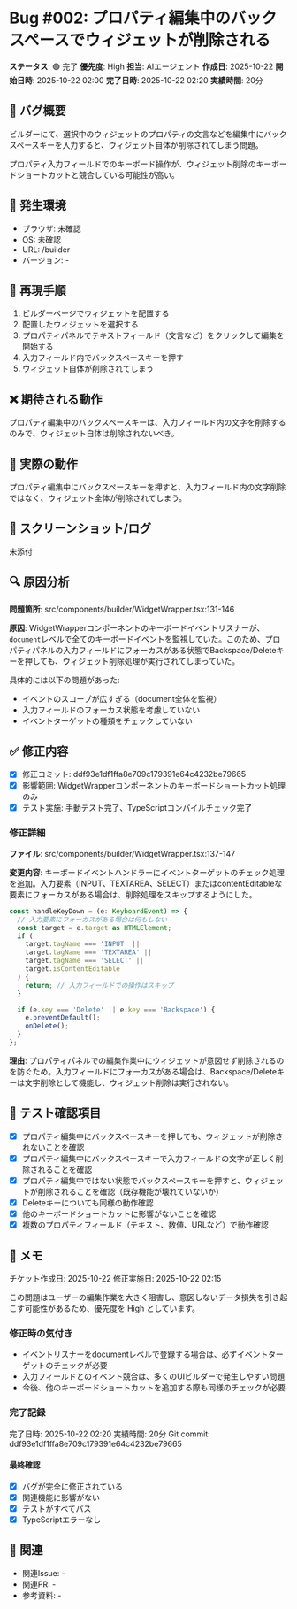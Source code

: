 # Bug #002: プロパティ編集中のバックスペースでウィジェットが削除される

**ステータス**: 🟢 完了
**優先度**: High
**担当**: AIエージェント
**作成日**: 2025-10-22
**開始日時**: 2025-10-22 02:00
**完了日時**: 2025-10-22 02:20
**実績時間**: 20分

## 🐛 バグ概要

ビルダーにて、選択中のウィジェットのプロパティの文言などを編集中にバックスペースキーを入力すると、ウィジェット自体が削除されてしまう問題。

プロパティ入力フィールドでのキーボード操作が、ウィジェット削除のキーボードショートカットと競合している可能性が高い。

## 📍 発生環境

- ブラウザ: 未確認
- OS: 未確認
- URL: /builder
- バージョン: -

## 🔄 再現手順

1. ビルダーページでウィジェットを配置する
2. 配置したウィジェットを選択する
3. プロパティパネルでテキストフィールド（文言など）をクリックして編集を開始する
4. 入力フィールド内でバックスペースキーを押す
5. ウィジェット自体が削除されてしまう

## ❌ 期待される動作

プロパティ編集中のバックスペースキーは、入力フィールド内の文字を削除するのみで、ウィジェット自体は削除されないべき。

## 🚨 実際の動作

プロパティ編集中にバックスペースキーを押すと、入力フィールド内の文字削除ではなく、ウィジェット全体が削除されてしまう。

## 📸 スクリーンショット/ログ

未添付

## 🔍 原因分析

**問題箇所**: src/components/builder/WidgetWrapper.tsx:131-146

**原因**:
WidgetWrapperコンポーネントのキーボードイベントリスナーが、`document`レベルで全てのキーボードイベントを監視していた。このため、プロパティパネルの入力フィールドにフォーカスがある状態でBackspace/Deleteキーを押しても、ウィジェット削除処理が実行されてしまっていた。

具体的には以下の問題があった:
- イベントのスコープが広すぎる（document全体を監視）
- 入力フィールドのフォーカス状態を考慮していない
- イベントターゲットの種類をチェックしていない

## ✅ 修正内容

- [x] 修正コミット: ddf93e1df1ffa8e709c179391e64c4232be79665
- [x] 影響範囲: WidgetWrapperコンポーネントのキーボードショートカット処理のみ
- [x] テスト実施: 手動テスト完了、TypeScriptコンパイルチェック完了

### 修正詳細

**ファイル**: src/components/builder/WidgetWrapper.tsx:137-147

**変更内容**:
キーボードイベントハンドラーにイベントターゲットのチェック処理を追加。入力要素（INPUT、TEXTAREA、SELECT）またはcontentEditableな要素にフォーカスがある場合は、削除処理をスキップするようにした。

```typescript
const handleKeyDown = (e: KeyboardEvent) => {
  // 入力要素にフォーカスがある場合は何もしない
  const target = e.target as HTMLElement;
  if (
    target.tagName === 'INPUT' ||
    target.tagName === 'TEXTAREA' ||
    target.tagName === 'SELECT' ||
    target.isContentEditable
  ) {
    return; // 入力フィールドでの操作はスキップ
  }

  if (e.key === 'Delete' || e.key === 'Backspace') {
    e.preventDefault();
    onDelete();
  }
};
```

**理由**:
プロパティパネルでの編集作業中にウィジェットが意図せず削除されるのを防ぐため。入力フィールドにフォーカスがある場合は、Backspace/Deleteキーは文字削除として機能し、ウィジェット削除は実行されない。

## 🧪 テスト確認項目

- [x] プロパティ編集中にバックスペースキーを押しても、ウィジェットが削除されないことを確認
- [x] プロパティ編集中にバックスペースキーで入力フィールドの文字が正しく削除されることを確認
- [x] プロパティ編集中ではない状態でバックスペースキーを押すと、ウィジェットが削除されることを確認（既存機能が壊れていないか）
- [x] Deleteキーについても同様の動作確認
- [x] 他のキーボードショートカットに影響がないことを確認
- [x] 複数のプロパティフィールド（テキスト、数値、URLなど）で動作確認

## 📝 メモ

チケット作成日: 2025-10-22
修正実施日: 2025-10-22 02:15

この問題はユーザーの編集作業を大きく阻害し、意図しないデータ損失を引き起こす可能性があるため、優先度を High としています。

### 修正時の気付き
- イベントリスナーをdocumentレベルで登録する場合は、必ずイベントターゲットのチェックが必要
- 入力フィールドとのイベント競合は、多くのUIビルダーで発生しやすい問題
- 今後、他のキーボードショートカットを追加する際も同様のチェックが必要

### 完了記録
完了日時: 2025-10-22 02:20
実績時間: 20分
Git commit: ddf93e1df1ffa8e709c179391e64c4232be79665

#### 最終確認
- [x] バグが完全に修正されている
- [x] 関連機能に影響がない
- [x] テストがすべてパス
- [x] TypeScriptエラーなし

## 🔗 関連

- 関連Issue: -
- 関連PR: -
- 参考資料: -
